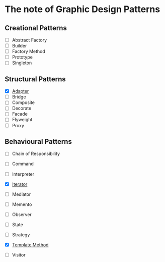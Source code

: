 # The note of Graphic Design Patterns

## Creational Patterns

- [ ] Abstract Factory
- [ ] Builder
- [ ] Factory Method
- [ ] Prototype
- [ ] Singleton

## Structural Patterns

- [x] [Adapter](./src/adapter)
- [ ] Bridge
- [ ] Composite
- [ ] Decorate
- [ ] Facade
- [ ] Flyweight
- [ ] Proxy

## Behavioural Patterns

- [ ] Chain of Responsibility
- [ ] Command
- [ ] Interpreter
- [x] [Iterator](./src/iterator/README.md)
- [ ] Mediator
- [ ] Memento
- [ ] Observer
- [ ] State
- [ ] Strategy
- [x] [Template Method](./src/templateMethod/README.md)
- [ ] Visitor

